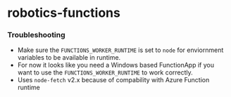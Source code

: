 # robotics-functions

### Troubleshooting

- Make sure the `FUNCTIONS_WORKER_RUNTIME` is set to `node` for enviornment variables to be available in runtime.
- For now it looks like you need a Windows based FunctionApp if you want to use the `FUNCTIONS_WORKER_RUNTIME` to work correctly.
- Uses `node-fetch` v2.x because of compability with Azure Function runtime

